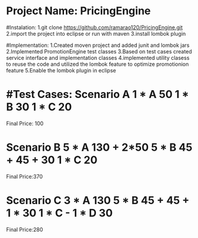 # Project Name: PricingEngine
#Instalation:
1.git clone https://github.com/ramarao120/PricingEngine.git
2.import the project into eclipse or run with maven
3.install lombok plugin 

#Implementation:
1.Created moven project and added junit and lombok jars
2.Implemented PromotionEngine test classes
3.Based on test cases created service interface and implementation classes
4.implemented utility clasess to reuse the code and utilized the lombok feature to optimize promotionion feature
5.Enable the lombok plugin in eclipse

#Test Cases:
Scenario A
1 * A     50
1 * B     30
1 * C     20
======
Final Price:     100

Scenario B
5 * A     130 + 2*50
5 * B     45 + 45 + 30
1 * C     20
======

Final Price:370

Scenario C
3 * A     130
5 * B     45 + 45 + 1 * 30
1 * C     -
1 * D     30
======

Final Price:280

